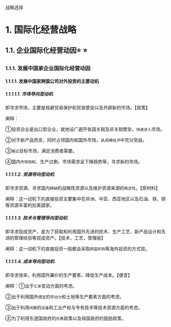 战略选择

# 1. 国际化经营战略

## 1.1. 企业国际化经营动因:star: :star: 

### 1.1.1. 发展中国家企业国际化经营动因

#### 1.1.1.1. 发展中国家跨国公司对外投资的主要动机

##### 1.1.1.1.1. 市场导向型动机

即寻求市场，主要是规避贸易保护和贸易壁垒以及开辟新的市场。【政策】

阐释：

①投资企业是出口型企业，就地设广避开各国关税及非关税壁垒，`快速进入`市场。

②对于新产品而言，同时占领国内和国外市场，从`规模经济`中充分受益。

③`接近`目标市场，满足消费者需要。

④国内`市场饱和`、生产过剩、市场需求呈下降趋势等，寻求新的市场。

##### 1.1.1.1.2. 资源导向型动机

即寻求资源，寻求国内`稀缺`的战略性资源以及维护资源来源的`稳定性`。【原材料】

阐释：这一动机下的直接投资主要集中在非洲、中亚、西亚地区以及石油、铁、铜等资源丰富的拉美国家。

##### 1.1.1.1.3. 技术与管理导向型动机

即寻求现成资产，是为了获取和利用国外先进的技术、生产工艺、新产品设计和先进的管理经验等现成资产。【技术，工艺，管理层】

阐释：这一动机下的直接投资一般都会采取`跨国并购`等海外投资的方式现。

##### 1.1.1.1.4. 成本导向型动机

即寻求效率，利用国外廉价的生产要素，降低生产成本。【便宜】

阐释：①出于`汇率`变动方面的考虑。

②出于利用国外`便宜`的`劳动力`和土地等生产要素方面的考虑。

③出于利用`闲置`的`设备`和工业产权与专有技术等技术资源方面的考虑。

④为了利用东道国政府的`优惠`政策以及母国政府的鼓励政策。
